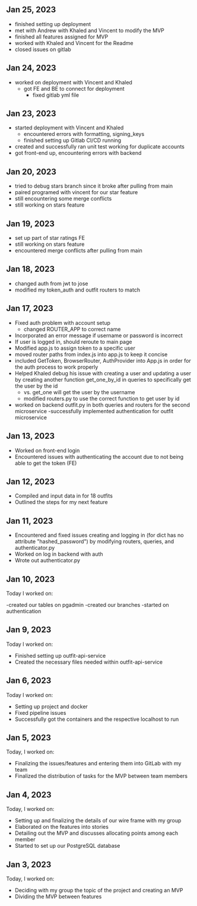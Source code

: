 ## Jan 25, 2023
- finished setting up deployment
- met with Andrew with Khaled and Vincent to modify the MVP
- finished all features assigned for MVP
- worked with Khaled and Vincent for the Readme
- closed issues on gitlab

## Jan 24, 2023
- worked on deployment with Vincent and Khaled
    - got FE and BE to connect for deployment
        - fixed gitlab yml file

## Jan 23, 2023
- started deployment with Vincent and Khaled
    - encountered errors with formatting, signing_keys
    - finished setting up Gitlab CI/CD running
- created and successfully ran unit test working for duplicate accounts
- got front-end up, encountering errors with backend

## Jan 20, 2023
- tried to debug stars branch since it broke after pulling from main
- paired programed with vincent for our star feature
- still encountering some merge conflicts
- still working on stars feature

## Jan 19, 2023
- set up part of star ratings FE
- still working on stars feature
- encountered merge conflicts after pulling from main

## Jan 18, 2023
- changed auth from jwt to jose
- modified my token_auth and outfit routers to match

## Jan 17, 2023
- Fixed auth problem with account setup
    - changed ROUTER_APP to correct name
- Incorporated an error message if username or password is incorrect
- If user is logged in, should reroute to main page
- Modified app.js to assign token to a specific user
- moved router paths from index.js into app.js to keep it concise
- included GetToken, BrowserRouter, AuthProvider into App.js in order for the auth process to work properly
- Helped Khaled debug his issue with creating a user and updating a user by creating another function get_one_by_id in queries to specifically get the user by the id
    - vs. get_one will get the user by the username
    - modified routers.py to use the correct function to get user by id
- worked on backend outfit.py in both queries and routers for the second microservice
-successfully implemented authentication for outfit microservice

## Jan 13, 2023
- Worked on front-end login
- Encountered issues with authenticating the account due to not being able to get the token (FE)


## Jan 12, 2023
- Compiled and input data in for 18 outfits
- Outlined the steps for my next feature

## Jan 11, 2023
 - Encountered and fixed issues creating and logging in (for dict has no attribute "hashed_password") by modifying routers, queries, and authenticator.py
 - Worked on log in backend with auth
 - Wrote out authenticator.py

## Jan 10, 2023
Today I worked on:

-created our tables on pgadmin
-created our branches
-started on authentication

## Jan 9, 2023
Today I worked on:

- Finished setting up outfit-api-service
- Created the necessary files needed within outfit-api-service


## Jan 6, 2023
Today I worked on:

- Setting up project and docker
- Fixed pipeline issues
- Successfully got the containers and the respective localhost to run


## Jan 5, 2023
Today, I worked on:

- Finalizing the issues/features and entering them into GitLab with my team
- Finalized the distribution of tasks for the MVP between team members


## Jan 4, 2023
Today, I worked on:

- Setting up and finalizing the details of our wire frame with my group
- Elaborated on the features into stories
- Detailing out the MVP and discusses allocating points among each member
- Started to set up our PostgreSQL database


## Jan 3, 2023
Today, I worked on:

- Deciding with my group the topic of the project and creating an MVP
- Dividing the MVP between features

